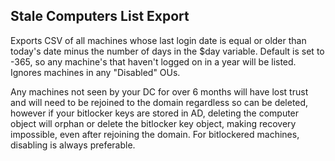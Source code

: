 ## Stale Computers List Export
Exports CSV of all machines whose last login date is equal or older than today's date minus the number of days in the $day variable.  Default is set to -365, so any machine's that haven't logged on in a year will be listed.  Ignores machines in any "Disabled" OUs.

Any machines not seen by your DC for over 6 months will have lost trust and will need to be rejoined to the domain regardless so can be deleted, however if your bitlocker keys are stored in AD, deleting the computer object will orphan or delete the bitlocker key object, making recovery impossible, even after rejoining the domain.  For bitlockered machines, disabling is always preferable.
